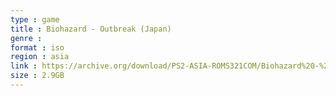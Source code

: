 ```yaml
---
type : game
title : Biohazard - Outbreak (Japan)
genre : 
format : iso
region : asia
link : https://archive.org/download/PS2-ASIA-ROMS321COM/Biohazard%20-%20Outbreak%20%28Japan%29.7z
size : 2.9GB
---
```

